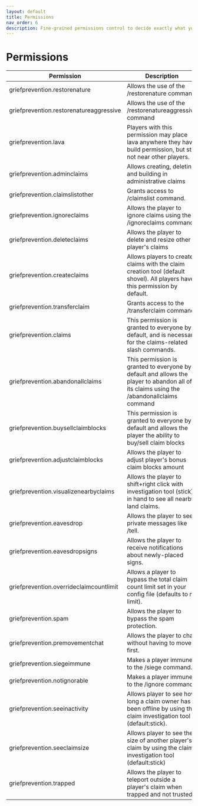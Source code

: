 ```yaml
---
layout: default
title: Permissions
nav_order: 6
description: Fine-grained permissions control to decide exactly what you want people to be able to do
---
```


# Permissions


| Permission          | Description   |
| -------------    | ------------- |
|griefprevention.restorenature | Allows the use of the /restorenature command |
|griefprevention.restorenatureaggressive | Allows the use of the /restorenatureaggressive command |
|griefprevention.lava | Players with this permission may place lava anywhere they have build permission, but still not near other players. |
|griefprevention.adminclaims | Allows creating, deleting and building in administrative claims |
|griefprevention.claimslistother | Grants access to /claimslist <other> command. |
|griefprevention.ignoreclaims | Allows the player to ignore claims using the /ignoreclaims command |
|griefprevention.deleteclaims | Allows the player to delete and resize other player's claims |
|griefprevention.createclaims | Allows players to create claims with the claim creation tool (default shovel). All players have this permission by default. |
|griefprevention.transferclaim | Grants access to the /transferclaim command. |
|griefprevention.claims | This permission is granted to everyone by default, and is necessary for the claims-related slash commands. |
|griefprevention.abandonallclaims | This permission is granted to everyone by default and allows the player to abandon all of its claims using the /abandonallclaims command |
|griefprevention.buysellclaimb­locks | This permission is granted to everyone by default and allows the player the ability to buy/sell claim blocks |
|griefprevention.adjustclaimblocks | Allows the player to adjust player's bonus claim blocks amount |
|griefprevention.visualizenearbyclaims | Allows the player to shift+right click with investigation tool (stick) in hand to see all nearby land claims. |
|griefprevention.eavesdrop | Allows the player to see private messages like /tell. |
|griefprevention.eavesdropsigns | Allows the player to receive notifications about newly-placed signs. |
|griefprevention.overrideclaimcountlimit | Allows a player to bypass the total claim count limit set in your config file (defaults to no limit). |
|griefprevention.spam | Allows the player to bypass the spam protection. |
|griefprevention.premovementchat | Allows the player to chat without having to move first. |
|griefprevention.siegeimmune | Makes a player immune to the /siege command. |
|griefprevention.notignorable | Makes a player immune to the /ignore command. |
|griefprevention.seeinactivity | Allows player to see how long a claim owner has been offline by using the claim investigation tool (default:stick). |
|griefprevention.seeclaimsize | Allows player to see the size of another player's claim by using the claim investigation tool (default:stick) |
|griefprevention.trapped | Allows the player to teleport outside a player's claim when trapped and not trusted. |
